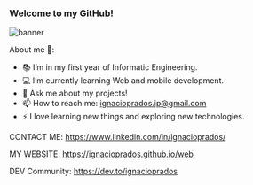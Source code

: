 ### Welcome to my GitHub!
<!-- **IgnacioPrados/Ignacio-Prados** is a ✨ _special_ ✨ repository because its `README.md` (this file) appears on your GitHub profile. -->

![banner](https://github.com/IgnacioPrados/IgnacioPrados/blob/main/BANNERGITHUB.jpg?raw=true)


About me 👻:

- 📚 I’m in my first year of Informatic Engineering.
- 💻 I’m currently learning Web and mobile development.
- 💬 Ask me about my projects!
- 📫 How to reach me: ignacioprados.ip@gmail.com
- ⚡ I love learning new things and exploring new technologies.

CONTACT ME:
https://www.linkedin.com/in/ignacioprados/

MY WEBSITE:
https://ignacioprados.github.io/web

DEV Community:
https://dev.to/ignacioprados
